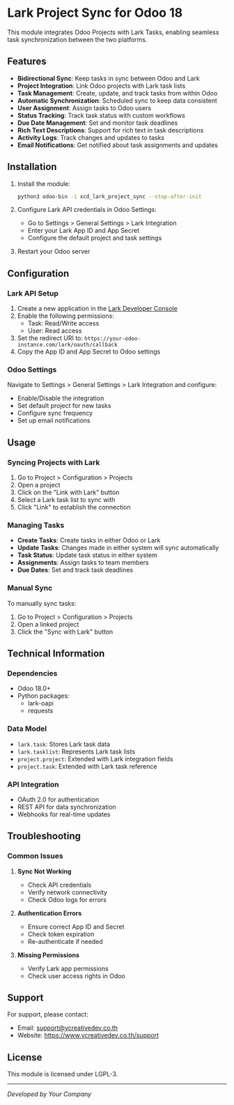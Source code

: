 # Lark Project Sync for Odoo 18

This module integrates Odoo Projects with Lark Tasks, enabling seamless task synchronization between the two platforms.

## Features

- **Bidirectional Sync**: Keep tasks in sync between Odoo and Lark
- **Project Integration**: Link Odoo projects with Lark task lists
- **Task Management**: Create, update, and track tasks from within Odoo
- **Automatic Synchronization**: Scheduled sync to keep data consistent
- **User Assignment**: Assign tasks to Odoo users
- **Status Tracking**: Track task status with custom workflows
- **Due Date Management**: Set and monitor task deadlines
- **Rich Text Descriptions**: Support for rich text in task descriptions
- **Activity Logs**: Track changes and updates to tasks
- **Email Notifications**: Get notified about task assignments and updates

## Installation

1. Install the module:
   ```bash
   python3 odoo-bin -i xcd_lark_project_sync --stop-after-init
   ```

2. Configure Lark API credentials in Odoo Settings:
   - Go to Settings > General Settings > Lark Integration
   - Enter your Lark App ID and App Secret
   - Configure the default project and task settings

3. Restart your Odoo server

## Configuration

### Lark API Setup
1. Create a new application in the [Lark Developer Console](https://open.larksuite.com/)
2. Enable the following permissions:
   - Task: Read/Write access
   - User: Read access
3. Set the redirect URI to: `https://your-odoo-instance.com/lark/oauth/callback`
4. Copy the App ID and App Secret to Odoo settings

### Odoo Settings
Navigate to Settings > General Settings > Lark Integration and configure:
- Enable/Disable the integration
- Set default project for new tasks
- Configure sync frequency
- Set up email notifications

## Usage

### Syncing Projects with Lark
1. Go to Project > Configuration > Projects
2. Open a project
3. Click on the "Link with Lark" button
4. Select a Lark task list to sync with
5. Click "Link" to establish the connection

### Managing Tasks
- **Create Tasks**: Create tasks in either Odoo or Lark
- **Update Tasks**: Changes made in either system will sync automatically
- **Task Status**: Update task status in either system
- **Assignments**: Assign tasks to team members
- **Due Dates**: Set and track task deadlines

### Manual Sync
To manually sync tasks:
1. Go to Project > Configuration > Projects
2. Open a linked project
3. Click the "Sync with Lark" button

## Technical Information

### Dependencies
- Odoo 18.0+
- Python packages:
  - lark-oapi
  - requests

### Data Model
- `lark.task`: Stores Lark task data
- `lark.tasklist`: Represents Lark task lists
- `project.project`: Extended with Lark integration fields
- `project.task`: Extended with Lark task reference

### API Integration
- OAuth 2.0 for authentication
- REST API for data synchronization
- Webhooks for real-time updates

## Troubleshooting

### Common Issues
1. **Sync Not Working**
   - Check API credentials
   - Verify network connectivity
   - Check Odoo logs for errors

2. **Authentication Errors**
   - Ensure correct App ID and Secret
   - Check token expiration
   - Re-authenticate if needed

3. **Missing Permissions**
   - Verify Lark app permissions
   - Check user access rights in Odoo

## Support

For support, please contact:
- Email: support@ycreativedev.co.th
- Website: https://www.ycreativedev.co.th/support

## License

This module is licensed under LGPL-3.

---
*Developed by Your Company*
